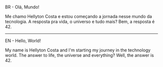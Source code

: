 BR - Olá, Mundo!

Me chamo Hellyton Costa e estou começando a jornada nesse mundo da tecnologia.
A resposta pra vida, o universo e tudo mais? Bem, a resposta é 42.
____
EN - Hello, World!

My name is Hellyton Costa and I'm starting my journey in the technology world.
The answer to life, the universe and everything? Well, the answer is 42.
